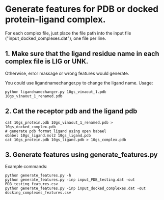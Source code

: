 # Generate features for PDB or docked protein-ligand complex. 

For each complex file, just place the file path into the input 
file ("input_docked_complexes.dat"), one file per line.

## 1. Make sure that the ligand residue name in each complex file is LIG or UNK. 
Otherwise, error massage or wrong features would generate.

You could use ligandnamechanger.py to change the ligand name.
Usage:

    python ligandnamechanger.py 10gs_vinaout_1.pdb 10gs_vinaout_1_renamed.pdb

## 2. Cat the receptor pdb and the ligand pdb

    cat 10gs_protein.pdb 10gs_vinaout_1_renamed.pdb > 10gs_docked_complex.pdb
    # generate pdb format ligand using open babael
    obabel 10gs_ligand.mol2 10gs_ligand.pdb
    cat 10gs_protein.pdb 10gs_ligand.pdb > 10gs_complex.pdb

## 3. Generate features using generate_features.py
Example commands:
    
    python generate_features.py -h
    python generate_features.py -inp input_PDB_testing.dat -out PDB_testing_features.csv
    python generate_features.py -inp input_docked_complexes.dat -out docking_complexes_features.csv

